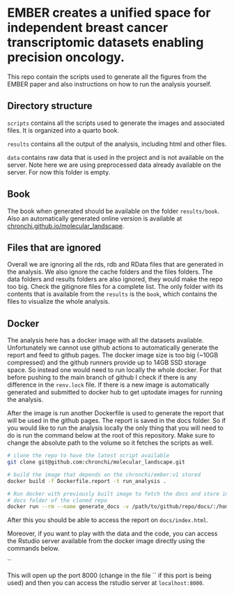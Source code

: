 # EMBER creates a unified space for independent breast cancer transcriptomic datasets enabling precision oncology.

This repo contain the scripts used to generate all the figures from the 
EMBER paper and also instructions on how to run the analysis yourself.

## Directory structure

`scripts` contains all the scripts used to generate the images
and associated files. It is organized into a quarto book.

`results` contains all the output of the analysis, including
html and other files. 

`data` contains raw data that is used in the project and is not available
on the server. Note here we are using preprocessed data already available on
the server. For now this folder is empty. 

## Book

The book when generated should be available on the folder `results/book`. 
Also an automatically generated online version is available at [chronchi.github.io/molecular_landscape](https://chronchi.github.io/molecular_landscape).

## Files that are ignored

Overall we are ignoring all the rds, rdb and RData files that are generated
in the analysis. We also ignore the cache folders and the files folders. 
The data folders and results folders are also ignored, they would
make the repo too big. Check the gitignore files for a complete list. The only
folder with its contents that is available from the `results` is the `book`,
which contains the files to visualize the whole analysis.

## Docker

The analysis here has a docker image with all the datasets available. 
Unfortunately we cannot use github actions to automatically generate
the report and feed to github pages. The docker image size is too big
(~10GB compressed) and the github runners provide up to 14GB SSD storage
space. So instead one would need to run locally the whole docker. For that
before pushing to the main branch of github I check if there is any difference
in the `renv.lock` file. If there is a new image is automatically generated
and submitted to docker hub to get uptodate images for running the analysis. 

After the image is run another Dockerfile is used to generate the report
that will be used in the github pages. The report is saved in the 
docs folder. So if you would like to run the analysis locally the only
thing that you will need to do is run the command below at the root
of this repository. Make sure to change the absolute path to the 
volume so it fetches the scripts as well. 

```bash
# clone the repo to have the latest script available
git clone git@github.com:chronchi/molecular_landscape.git

# build the image that depends on the chronchi/ember:v1 stored
docker build -f Dockerfile.report -t run_analysis .

# Run docker with previously built image to fetch the docs and store in the
# docs folder of the cloned repo
docker run --rm --name generate_docs -v /path/to/github/repo/docs/:/home/rstudio/ember/docs/:rw run_analysis
```

After this you should be able to access the report on `docs/index.html`. 

Moreover, if you want to play with the data and the code, you can access
the Rstudio server available from the docker image directly using the 
commands below. 

``

This will open up the port 8000 (change in the file `` if this port
is being used) and then you can access the rstudio server at
`localhost:8000`.

